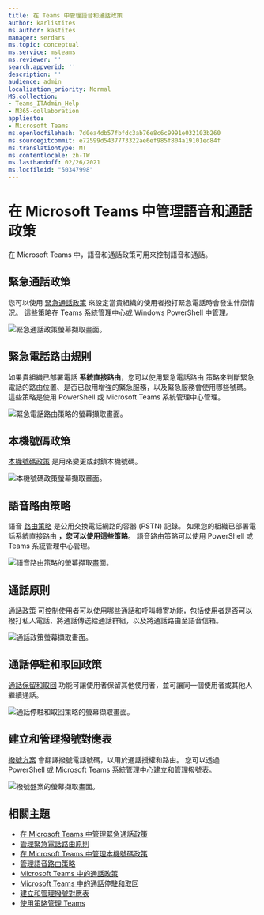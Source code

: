```yaml
---
title: 在 Teams 中管理語音和通話政策
author: karlistites
ms.author: kastites
manager: serdars
ms.topic: conceptual
ms.service: msteams
ms.reviewer: ''
search.appverid: ''
description: ''
audience: admin
localization_priority: Normal
MS.collection:
- Teams_ITAdmin_Help
- M365-collaboration
appliesto:
- Microsoft Teams
ms.openlocfilehash: 7d0ea4db57fbfdc3ab76e8c6c9991e032103b260
ms.sourcegitcommit: e72599d5437773322ae6ef985f804a19101ed84f
ms.translationtype: MT
ms.contentlocale: zh-TW
ms.lasthandoff: 02/26/2021
ms.locfileid: "50347998"
---
```

# <a name="manage-voice-and-calling-policies-in-microsoft-teams"></a>在 Microsoft Teams 中管理語音和通話政策

在 Microsoft Teams 中，語音和通話政策可用來控制語音和通話。

## <a name="emergency-calling-policies"></a>緊急通話政策

您可以使用 [緊急通話政策](manage-emergency-calling-policies.md) 來設定當貴組織的使用者撥打緊急電話時會發生什麼情況。 這些策略在 Teams 系統管理中心或 Windows PowerShell 中管理。

![緊急通話政策螢幕擷取畫面。](media/emergency-calling-policy2.png)

## <a name="emergency-call-routing-policies"></a>緊急電話路由規則

如果貴組織已部署電話 **系統直接路由**，您可以使用緊急電話路由 [](manage-emergency-call-routing-policies.md)策略來判斷緊急電話的路由位置、是否已啟用增強的緊急服務，以及緊急服務會使用哪些號碼。 這些策略是使用 PowerShell 或 Microsoft Teams 系統管理中心管理。

![緊急電話路由策略的螢幕擷取畫面。](media/emergency-call-routing-policy.png)

## <a name="caller-id-policies"></a>本機號碼政策

[本機號碼政策](caller-id-policies.md) 是用來變更或封鎖本機號碼。

![本機號碼政策螢幕擷取畫面。](media/caller-id-policy.png)

## <a name="voice-routing-policies"></a>語音路由策略

語音 [路由策略](manage-voice-routing-policies.md) 是公用交換電話網路的容器 (PSTN) 記錄。 如果您的組織已部署電話系統直接路由 **，您可以使用這些策略**。 語音路由策略可以使用 PowerShell 或 Teams 系統管理中心管理。

![語音路由策略的螢幕擷取畫面。](media/voice-routing-policy.png)

## <a name="calling-policies"></a>通話原則

[通話政策](teams-calling-policy.md) 可控制使用者可以使用哪些通話和呼叫轉寄功能，包括使用者是否可以撥打私人電話、將通話傳送給通話群組，以及將通話路由至語音信箱。

![通話政策螢幕擷取畫面。](media/calling-policy.png)

## <a name="call-park-and-retrieve-policies"></a>通話停駐和取回政策

[通話保留和取回](call-park-and-retrieve.md) 功能可讓使用者保留其他使用者，並可讓同一個使用者或其他人繼續通話。

![通話停駐和取回策略的螢幕擷取畫面。](media/call-park-policy.png)

## <a name="create-and-manage-dial-plans"></a>建立和管理撥號對應表

[撥號方案](create-and-manage-dial-plans.md) 會翻譯撥號電話號碼，以用於通話授權和路由。 您可以透過 PowerShell 或 Microsoft Teams 系統管理中心建立和管理撥號表。

![撥號盤案的螢幕擷取畫面。](media/dial-plans.png)

## <a name="related-topics"></a>相關主題

* [在 Microsoft Teams 中管理緊急通話政策](manage-emergency-calling-policies.md)
* [管理緊急電話路由原則](manage-emergency-call-routing-policies.md)
* [在 Microsoft Teams 中管理本機號碼政策](caller-id-policies.md)
* [管理語音路由策略](manage-voice-routing-policies.md)
* [Microsoft Teams 中的通話政策](teams-calling-policy.md)
* [Microsoft Teams 中的通話停駐和取回](call-park-and-retrieve.md)
* [建立和管理撥號對應表](create-and-manage-dial-plans.md)
* [使用策略管理 Teams](manage-teams-with-policies.md)
